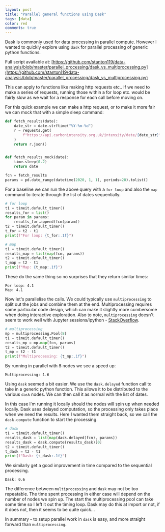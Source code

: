 ```yaml
---
layout: post
title: "Parallel general functions using Dask"
tags: [data]
color: red
comments: true
---
```


Dask is commonly used for data processing in parallel compute.
However I wanted to quickly explore using `dask` for parallel processing of generic python functions.

Full script available at:
[https://github.com/stanton119/data-analysis/blob/master/parallel_processing/dask_vs_multiprocessing.py](https://github.com/stanton119/data-analysis/blob/master/parallel_processing/dask_vs_multiprocessing.py)

This can apply to functions like making http requests etc..
If we need to make a series of requests, running those within a for loop etc. would be fairly slow as we wait for a response for each call before moving on.

For this quick example we can make a http request, or to make it more fair we can mock that with a simple sleep command:
```python
def fetch_results(date):
    date_str = date.strftime("%Y-%m-%d")
    r = requests.get(
        f"https://api.carbonintensity.org.uk/intensity/date/{date_str}"
    )
    return r.json()


def fetch_results_mock(date):
    time.sleep(0.2)
    return date

fcn = fetch_results
params = pd.date_range(datetime(2020, 1, 1), periods=20).tolist()
```

For a baseline we can run the above query with a `for loop` and also the `map` command to iterate through the list of dates sequentially.
```python
# for loop
t1 = timeit.default_timer()
results_for = list()
for param in params:
    results_for.append(fcn(param))
t2 = timeit.default_timer()
t_for = t2 - t1
print(f"For loop: {t_for:.1f}")

# map
t1 = timeit.default_timer()
results_map = list(map(fcn, params))
t2 = timeit.default_timer()
t_map = t2 - t1
print(f"Map: {t_map:.1f}")
```

These do the same thing so no surprises that they return similar times:
```
For loop: 4.1
Map: 4.1
```

Now let's parallelise the calls. We could typically use `multiprocessing` to split out the jobs and combine them at the end. 
Multiprocessing requires some particular code design, which can make it slightly more cumbersome when doing interactive exploration.
Also to note, `multiprocessing` doesn't seem to work well with Jupyter sessions/ipython - [StackOverflow](https://stackoverflow.com/questions/48846085/python-multiprocessing-within-jupyter-notebook).
```python
# multiprocessing
mp = multiprocessing.Pool(8)
t1 = timeit.default_timer()
results_mp = mp.map(fcn, params)
t2 = timeit.default_timer()
t_mp = t2 - t1
print(f"Multiprocessing: {t_mp:.1f}")
```
By running in parallel with 8 nodes we see a speed up:
```
Multiprocessing: 1.6
```

Using `dask` seemed a bit easier.
We use the `dask.delayed` function call to take in a generic python function.
This allows it to be distributed to the various `dask` nodes.
We can then call it as normal with the list of dates.

In this case I'm running it locally should the nodes will spin up when needed locally.
Dask uses delayed computation, so the processing only takes place when we need the results.
Here I wanted them straight back, so we call the `dask.compute` function to start the processing.

```python
# dask
t1 = timeit.default_timer()
results_dask = list(map(dask.delayed(fcn), params))
results_dask = dask.compute(results_dask)[0]
t2 = timeit.default_timer()
t_dask = t2 - t1
print(f"Dask: {t_dask:.1f}")
```
We similarly get a good improvement in time compared to the sequential processing.
```
Dask: 0.6
```
The difference between `multiprocessing` and `dask` may not be too repeatable.
The time spent processing in either case will depend on the number of nodes we spin up.
The start the multiprocessing pool can take some time so I left it out the timing loop.
Dask may do this at import or not, if it does not, then it seems to be quite quick...

In summary - to setup parallel work in `dask` is easy, and more straight forward than `multiprocessing`.